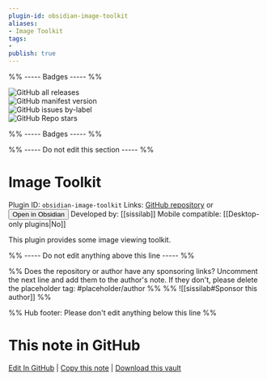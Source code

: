```yaml
---
plugin-id: obsidian-image-toolkit
aliases:
- Image Toolkit
tags: 
- 
publish: true
---
```


%% ----- Badges ----- %%

![GitHub all releases](https://img.shields.io/github/downloads/sissilab/obsidian-image-toolkit/total?color=573E7A&logo=github&style=for-the-badge)   
![GitHub manifest version](https://img.shields.io/github/manifest-json/v/sissilab/obsidian-image-toolkit?color=573E7A&logo=github&style=for-the-badge)   
![GitHub issues by-label](https://img.shields.io/github/issues/sissilab/obsidian-image-toolkit/help%20wanted?color=573E7A&logo=github&style=for-the-badge)   
![GitHub Repo stars](https://img.shields.io/github/stars/sissilab/obsidian-image-toolkit?color=573E7A&logo=github&style=for-the-badge)

%% ----- Badges ----- %%

%% ----- Do not edit this section ----- %%

# Image Toolkit

Plugin ID: `obsidian-image-toolkit`
Links: [GitHub repository](https://github.com/sissilab/obsidian-image-toolkit) or [<button id=HH>Open in Obsidian</button>](obsidian://goto-plugin?id=obsidian-image-toolkit)
Developed by: [[sissilab]]
Mobile compatible: [[Desktop-only plugins|No]]

This plugin provides some image viewing toolkit.

%% ----- Do not edit anything above this line ----- %% 

%% Does the repository or author have any sponsoring links? Uncomment the next line and add them to the author's note. If they don't, please delete the placeholder tag: #placeholder/author %%
%% ![[sissilab#Sponsor this author]] %%

%% Hub footer: Please don't edit anything below this line %%

# This note in GitHub

<span class="git-footer">[Edit In GitHub](https://github.dev/obsidian-community/obsidian-hub/blob/main/02%20-%20Community%20Expansions/02.05%20All%20Community%20Expansions/Plugins/obsidian-image-toolkit.md "git-hub-edit-note") | [Copy this note](https://raw.githubusercontent.com/obsidian-community/obsidian-hub/main/02%20-%20Community%20Expansions/02.05%20All%20Community%20Expansions/Plugins/obsidian-image-toolkit.md "git-hub-copy-note") | [Download this vault](https://github.com/obsidian-community/obsidian-hub/archive/refs/heads/main.zip "git-hub-download-vault") </span>

